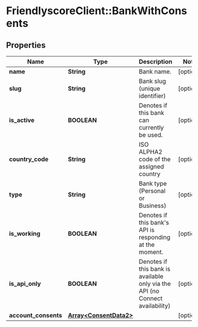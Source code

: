 # FriendlyscoreClient::BankWithConsents

## Properties
Name | Type | Description | Notes
------------ | ------------- | ------------- | -------------
**name** | **String** | Bank name. | [optional] 
**slug** | **String** | Bank slug (unique identifier) | [optional] 
**is_active** | **BOOLEAN** | Denotes if this bank can currently be used. | [optional] 
**country_code** | **String** | ISO ALPHA2 code of the assigned country | [optional] 
**type** | **String** | Bank type (Personal or Business) | [optional] 
**is_working** | **BOOLEAN** | Denotes if this bank&#39;s API is responding at the moment. | [optional] 
**is_api_only** | **BOOLEAN** | Denotes if this bank is available only via the API (no Connect availability) | [optional] 
**account_consents** | [**Array&lt;ConsentData2&gt;**](ConsentData2.md) |  | [optional] 


